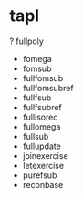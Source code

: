 # tapl

? fullpoly

- fomega
- fomsub
- fullfomsub
- fullfomsubref
- fullfsub
- fullfsubref
- fullisorec
- fullomega
- fullsub
- fullupdate
- joinexercise
- letexercise
- purefsub
- reconbase
